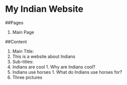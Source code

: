 # My Indian Website

##Pages
1. Main Page

##Content
1. Main Title:
  1. This is a website about Indians
2. Sub-titles:
  1. Indians are cool
    1. Why are Indians cool?
  2. Indians use horses
    1. What do Indians use horses for?
3. Three pictures
